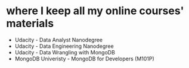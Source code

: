 # where I keep all my online courses' materials 
- Udacity - Data Analyst Nanodegree
- Udacity - Data Engineering Nanodegree
- Udacity - Data Wrangling with MongoDB
- MongoDB Univeristy - MongoDB for Developers (M101P)
